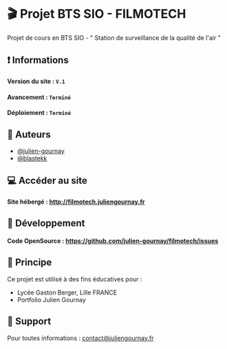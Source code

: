 # 🎬 Projet BTS SIO - FILMOTECH

Projet de cours en BTS SIO - " Station de surveillance de la qualité de l'air "

## ❗ Informations

#### Version du site : ` V.1 `
#### Avancement : ` Terminé `
#### Déploiement : ` Terminé `


## 🧩 Auteurs

- [@julien-gournay](https://github.com/julien-gournay)
- [@blastekk](https://github.com/Blastekk)


## 💻 Accéder au site

#### Site hébergé : http://filmotech.juliengournay.fr


## 🔐 Développement

#### Code OpenSource : https://github.com/julien-gournay/filmotech/issues


## 💚 Principe

Ce projet est utilisé à des fins éducatives pour :

- Lycée Gaston Berger, Lille FRANCE
- Portfolio Julien Gournay


## 🔨 Support

Pour toutes informations : contact@juliengournay.fr


